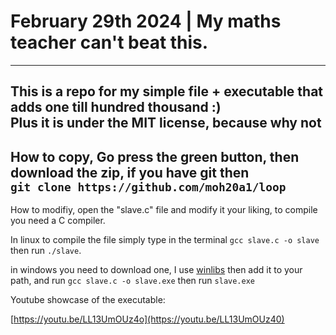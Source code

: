# February 29th 2024 | My maths teacher can't beat this.  
---  
This is a repo for my simple file + executable that adds one till hundred thousand :)  
Plus it is under the MIT license, because why not  
---  
How to copy,
Go press the green button, then download the zip, if you have git then  
`git clone https://github.com/moh20a1/loop`  
---  
How to modifiy,
open the "slave.c" file and modify it your liking, to compile you need a C compiler.  

In linux to compile the file simply type in the terminal `gcc slave.c -o slave` then run `./slave`.  

in windows you need to download one, I use [winlibs](https://winlibs.com)
then add it to your path, and run `gcc slave.c -o slave.exe` then run `slave.exe`  


Youtube showcase of the executable:

[https://youtu.be/LL13UmOUz4o](https://youtu.be/LL13UmOUz40)
